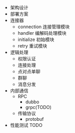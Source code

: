 * 架构设计
* 部署方案
* 连接器
  * connection 连接管理模块
  * handler 编解码处理模块
  * initialize 初始模块
  * retry 重试模块
* 逻辑处理
  * 权限认证
  * 连接处理
  * 点对点单聊
  * 群聊
  * 消息分发
* 内部通信
  * RPC 
    * dubbo
    * grpc(TODO)
  * 传输协议
    * protobuf
* 性能测试 TODO